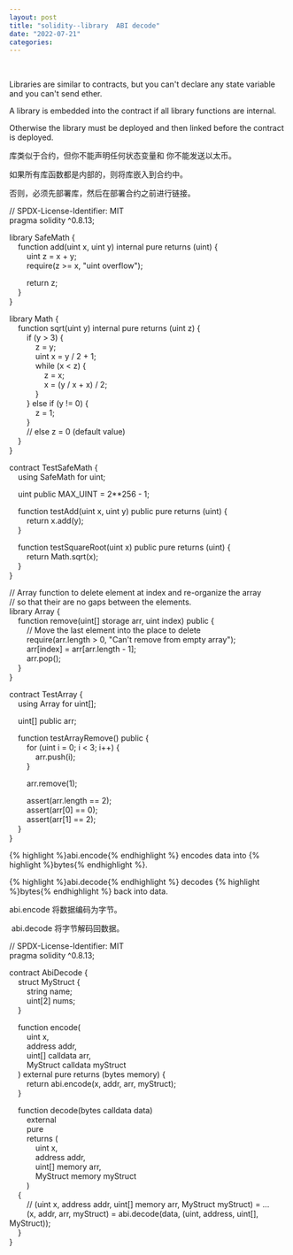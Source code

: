 ```yaml
---
layout: post
title: "solidity--library  ABI decode"
date: "2022-07-21"
categories: 
---
```

<p>&nbsp;</p>

<p>Libraries are similar to contracts, but you can&#39;t declare any state variable and you can&#39;t send ether.</p>

<p>A library is embedded into the contract if all library functions are internal.</p>

<p>Otherwise the library must be deployed and then linked before the contract is deployed.</p>

<p><font style="vertical-align:inherit">库类似于合约，但你不能声明任何状态变量和 你不能发送以太币。 </font></p>

<p><font style="vertical-align:inherit">如果所有库函数都是内部的，则将库嵌入到合约中。 </font></p>

<p><font style="vertical-align:inherit">否则，必须先部署库，然后在部署合约之前进行链接。 </font></p>

<p>// SPDX-License-Identifier: MIT<br />
pragma solidity ^0.8.13;</p>

<p>library SafeMath {<br />
&nbsp;&nbsp;&nbsp; function add(uint x, uint y) internal pure returns (uint) {<br />
&nbsp;&nbsp;&nbsp;&nbsp;&nbsp;&nbsp;&nbsp; uint z = x + y;<br />
&nbsp;&nbsp;&nbsp;&nbsp;&nbsp;&nbsp;&nbsp; require(z &gt;= x, &quot;uint overflow&quot;);</p>

<p>&nbsp;&nbsp;&nbsp;&nbsp;&nbsp;&nbsp;&nbsp; return z;<br />
&nbsp;&nbsp;&nbsp; }<br />
}</p>

<p>library Math {<br />
&nbsp;&nbsp;&nbsp; function sqrt(uint y) internal pure returns (uint z) {<br />
&nbsp;&nbsp;&nbsp;&nbsp;&nbsp;&nbsp;&nbsp; if (y &gt; 3) {<br />
&nbsp;&nbsp;&nbsp;&nbsp;&nbsp;&nbsp;&nbsp;&nbsp;&nbsp;&nbsp;&nbsp; z = y;<br />
&nbsp;&nbsp;&nbsp;&nbsp;&nbsp;&nbsp;&nbsp;&nbsp;&nbsp;&nbsp;&nbsp; uint x = y / 2 + 1;<br />
&nbsp;&nbsp;&nbsp;&nbsp;&nbsp;&nbsp;&nbsp;&nbsp;&nbsp;&nbsp;&nbsp; while (x &lt; z) {<br />
&nbsp;&nbsp;&nbsp;&nbsp;&nbsp;&nbsp;&nbsp;&nbsp;&nbsp;&nbsp;&nbsp;&nbsp;&nbsp;&nbsp;&nbsp; z = x;<br />
&nbsp;&nbsp;&nbsp;&nbsp;&nbsp;&nbsp;&nbsp;&nbsp;&nbsp;&nbsp;&nbsp;&nbsp;&nbsp;&nbsp;&nbsp; x = (y / x + x) / 2;<br />
&nbsp;&nbsp;&nbsp;&nbsp;&nbsp;&nbsp;&nbsp;&nbsp;&nbsp;&nbsp;&nbsp; }<br />
&nbsp;&nbsp;&nbsp;&nbsp;&nbsp;&nbsp;&nbsp; } else if (y != 0) {<br />
&nbsp;&nbsp;&nbsp;&nbsp;&nbsp;&nbsp;&nbsp;&nbsp;&nbsp;&nbsp;&nbsp; z = 1;<br />
&nbsp;&nbsp;&nbsp;&nbsp;&nbsp;&nbsp;&nbsp; }<br />
&nbsp;&nbsp;&nbsp;&nbsp;&nbsp;&nbsp;&nbsp; // else z = 0 (default value)<br />
&nbsp;&nbsp;&nbsp; }<br />
}</p>

<p>contract TestSafeMath {<br />
&nbsp;&nbsp;&nbsp; using SafeMath for uint;</p>

<p>&nbsp;&nbsp;&nbsp; uint public MAX_UINT = 2**256 - 1;</p>

<p>&nbsp;&nbsp;&nbsp; function testAdd(uint x, uint y) public pure returns (uint) {<br />
&nbsp;&nbsp;&nbsp;&nbsp;&nbsp;&nbsp;&nbsp; return x.add(y);<br />
&nbsp;&nbsp;&nbsp; }</p>

<p>&nbsp;&nbsp;&nbsp; function testSquareRoot(uint x) public pure returns (uint) {<br />
&nbsp;&nbsp;&nbsp;&nbsp;&nbsp;&nbsp;&nbsp; return Math.sqrt(x);<br />
&nbsp;&nbsp;&nbsp; }<br />
}</p>

<p>// Array function to delete element at index and re-organize the array<br />
// so that their are no gaps between the elements.<br />
library Array {<br />
&nbsp;&nbsp;&nbsp; function remove(uint[] storage arr, uint index) public {<br />
&nbsp;&nbsp;&nbsp;&nbsp;&nbsp;&nbsp;&nbsp; // Move the last element into the place to delete<br />
&nbsp;&nbsp;&nbsp;&nbsp;&nbsp;&nbsp;&nbsp; require(arr.length &gt; 0, &quot;Can&#39;t remove from empty array&quot;);<br />
&nbsp;&nbsp;&nbsp;&nbsp;&nbsp;&nbsp;&nbsp; arr[index] = arr[arr.length - 1];<br />
&nbsp;&nbsp;&nbsp;&nbsp;&nbsp;&nbsp;&nbsp; arr.pop();<br />
&nbsp;&nbsp;&nbsp; }<br />
}</p>

<p>contract TestArray {<br />
&nbsp;&nbsp;&nbsp; using Array for uint[];</p>

<p>&nbsp;&nbsp;&nbsp; uint[] public arr;</p>

<p>&nbsp;&nbsp;&nbsp; function testArrayRemove() public {<br />
&nbsp;&nbsp;&nbsp;&nbsp;&nbsp;&nbsp;&nbsp; for (uint i = 0; i &lt; 3; i++) {<br />
&nbsp;&nbsp;&nbsp;&nbsp;&nbsp;&nbsp;&nbsp;&nbsp;&nbsp;&nbsp;&nbsp; arr.push(i);<br />
&nbsp;&nbsp;&nbsp;&nbsp;&nbsp;&nbsp;&nbsp; }</p>

<p>&nbsp;&nbsp;&nbsp;&nbsp;&nbsp;&nbsp;&nbsp; arr.remove(1);</p>

<p>&nbsp;&nbsp;&nbsp;&nbsp;&nbsp;&nbsp;&nbsp; assert(arr.length == 2);<br />
&nbsp;&nbsp;&nbsp;&nbsp;&nbsp;&nbsp;&nbsp; assert(arr[0] == 0);<br />
&nbsp;&nbsp;&nbsp;&nbsp;&nbsp;&nbsp;&nbsp; assert(arr[1] == 2);<br />
&nbsp;&nbsp;&nbsp; }<br />
}</p>

<p>{% highlight %}abi.encode{% endhighlight %} encodes data into {% highlight %}bytes{% endhighlight %}.</p>

<p>{% highlight %}abi.decode{% endhighlight %} decodes {% highlight %}bytes{% endhighlight %} back into data.</p>

<p>abi.encode 将数据编码为字节。</p>

<p>&nbsp;abi.decode 将字节解码回数据。</p>

<p>// SPDX-License-Identifier: MIT<br />
pragma solidity ^0.8.13;</p>

<p>contract AbiDecode {<br />
&nbsp;&nbsp;&nbsp; struct MyStruct {<br />
&nbsp;&nbsp;&nbsp;&nbsp;&nbsp;&nbsp;&nbsp; string name;<br />
&nbsp;&nbsp;&nbsp;&nbsp;&nbsp;&nbsp;&nbsp; uint[2] nums;<br />
&nbsp;&nbsp;&nbsp; }</p>

<p>&nbsp;&nbsp;&nbsp; function encode(<br />
&nbsp;&nbsp;&nbsp;&nbsp;&nbsp;&nbsp;&nbsp; uint x,<br />
&nbsp;&nbsp;&nbsp;&nbsp;&nbsp;&nbsp;&nbsp; address addr,<br />
&nbsp;&nbsp;&nbsp;&nbsp;&nbsp;&nbsp;&nbsp; uint[] calldata arr,<br />
&nbsp;&nbsp;&nbsp;&nbsp;&nbsp;&nbsp;&nbsp; MyStruct calldata myStruct<br />
&nbsp;&nbsp;&nbsp; ) external pure returns (bytes memory) {<br />
&nbsp;&nbsp;&nbsp;&nbsp;&nbsp;&nbsp;&nbsp; return abi.encode(x, addr, arr, myStruct);<br />
&nbsp;&nbsp;&nbsp; }</p>

<p>&nbsp;&nbsp;&nbsp; function decode(bytes calldata data)<br />
&nbsp;&nbsp;&nbsp;&nbsp;&nbsp;&nbsp;&nbsp; external<br />
&nbsp;&nbsp;&nbsp;&nbsp;&nbsp;&nbsp;&nbsp; pure<br />
&nbsp;&nbsp;&nbsp;&nbsp;&nbsp;&nbsp;&nbsp; returns (<br />
&nbsp;&nbsp;&nbsp;&nbsp;&nbsp;&nbsp;&nbsp;&nbsp;&nbsp;&nbsp;&nbsp; uint x,<br />
&nbsp;&nbsp;&nbsp;&nbsp;&nbsp;&nbsp;&nbsp;&nbsp;&nbsp;&nbsp;&nbsp; address addr,<br />
&nbsp;&nbsp;&nbsp;&nbsp;&nbsp;&nbsp;&nbsp;&nbsp;&nbsp;&nbsp;&nbsp; uint[] memory arr,<br />
&nbsp;&nbsp;&nbsp;&nbsp;&nbsp;&nbsp;&nbsp;&nbsp;&nbsp;&nbsp;&nbsp; MyStruct memory myStruct<br />
&nbsp;&nbsp;&nbsp;&nbsp;&nbsp;&nbsp;&nbsp; )<br />
&nbsp;&nbsp;&nbsp; {<br />
&nbsp;&nbsp;&nbsp;&nbsp;&nbsp;&nbsp;&nbsp; // (uint x, address addr, uint[] memory arr, MyStruct myStruct) = ...<br />
&nbsp;&nbsp;&nbsp;&nbsp;&nbsp;&nbsp;&nbsp; (x, addr, arr, myStruct) = abi.decode(data, (uint, address, uint[], MyStruct));<br />
&nbsp;&nbsp;&nbsp; }<br />
}</p>

<p>&nbsp;</p>

